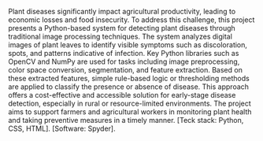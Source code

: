 Plant diseases significantly impact agricultural productivity, leading to economic losses and food insecurity. To address this challenge, this project presents a Python-based system for detecting plant diseases through traditional image processing techniques. The system analyzes digital images of plant leaves to identify visible symptoms such as discoloration, spots, and patterns indicative of infection. Key Python libraries such as OpenCV and NumPy are used for tasks including image preprocessing, color space conversion, segmentation, and feature extraction. Based on these extracted features, simple rule-based logic or thresholding methods are applied to classify the presence or absence of disease. This approach offers a cost-effective and accessible solution for early-stage disease detection, especially in rural or resource-limited environments. The project aims to support farmers and agricultural workers in monitoring plant health and taking preventive measures in a timely manner. [Teck stack: Python, CSS, HTML]. [Software: Spyder].
